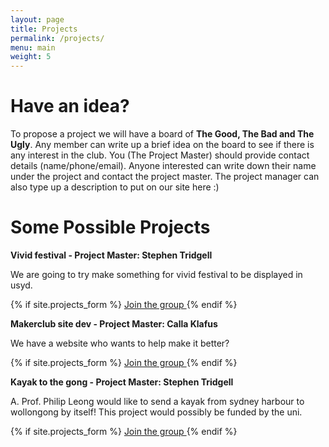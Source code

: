 ```yaml
---
layout: page
title: Projects
permalink: /projects/
menu: main
weight: 5
---
```


Have an idea?
=============

To propose a project we will have a board of <b>The Good, The Bad and The Ugly</b>. Any member can write up a brief idea on the board to see if there is any interest in the club. You (The Project Master) should provide contact details (name/phone/email). Anyone interested can write down their name under the project and contact the project master. The project manager can also type up a description to put on our site here :)

Some Possible Projects
=====================

<b>Vivid festival - Project Master: Stephen Tridgell</b>

We are going to try make something for vivid festival to be displayed in usyd.

{% if site.projects_form %}
<a href="https://{{ site.projects_form }}pancakes">
  Join the group
</a>
{% endif %}

<b>Makerclub site dev - Project Master: Calla Klafus</b>

We have a website who wants to help make it better?

{% if site.projects_form %}
<a href="https://{{ site.projects_form }}sitedev">
  Join the group
</a>
{% endif %}

<b>Kayak to the gong - Project Master: Stephen Tridgell</b>

A. Prof. Philip Leong would like to send a kayak from sydney harbour to wollongong by itself! This project would possibly be funded by the uni.

{% if site.projects_form %}
<a href="https://{{ site.projects_form }}kayak">
  Join the group
</a>
{% endif %}


